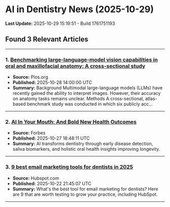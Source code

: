 # AI in Dentistry News (2025-10-29)

**Last Update:** 2025-10-29 15:19:51 - Build 1761751193

## Found 3 Relevant Articles

---

### 1. [Benchmarking large-language-model vision capabilities in oral and maxillofacial anatomy: A cross-sectional study](https://journals.plos.org/plosone/article?id=10.1371/journal.pone.0335775)
- **Source:** Plos.org
- **Published:** 2025-10-28 14:00:00 UTC
- **Summary:** Background Multimodal large-language models (LLMs) have recently gained the ability to interpret images. However, their accuracy on anatomy tasks remains unclear.   Methods A cross-sectional, atlas-based benchmark study was conducted in which six publicly acc…

---

### 2. [AI In Your Mouth: And Bold New Health Outcomes](https://www.forbes.com/sites/johnwerner/2025/10/27/ai-in-your-mouth-and-bold-new-health-outcomes/)
- **Source:** Forbes
- **Published:** 2025-10-27 18:48:11 UTC
- **Summary:** AI transforms dentistry through early disease detection, saliva biomarkers, and holistic oral health insights improving longevity.

---

### 3. [9 best email marketing tools for dentists in 2025](https://blog.hubspot.com/marketing/best-email-marketing-tools-for-dentist#article)
- **Source:** Hubspot.com
- **Published:** 2025-10-22 21:45:07 UTC
- **Summary:** What's the best tool for email marketing for dentists? Here are 9 that are worth testing to grow your practice, including HubSpot.

---

